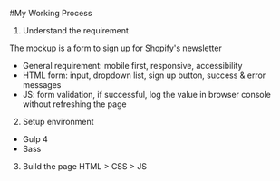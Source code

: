 #My Working Process

1. Understand the requirement

The mockup is a form to sign up for Shopify's newsletter 
* General requirement: mobile first, responsive, accessibility
* HTML form: input, dropdown list, sign up button, success & error messages
* JS: form validation, if successful, log the value in browser console without refreshing the page

2. Setup environment
* Gulp 4
* Sass

3. Build the page
HTML > CSS > JS






